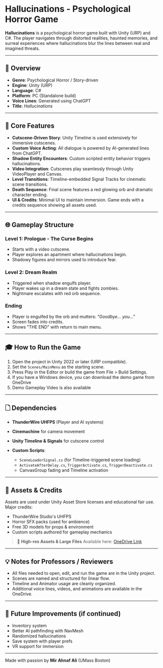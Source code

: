 # Hallucinations - Psychological Horror Game

**Hallucinations** is a psychological horror game built with Unity (URP) and C#. The player navigates through distorted realities, haunted memories, and surreal experiences where hallucinations blur the lines between real and imagined threats.

---

## 🌱 Overview

* **Genre**: Psychological Horror / Story-driven
* **Engine**: Unity (URP)
* **Language**: C#
* **Platform**: PC (Standalone build)
* **Voice Lines**: Generated using ChatGPT
* **Title**: *Hallucinations*

---

## 🔧 Core Features

* **Cutscene-Driven Story**: Unity Timeline is used extensively for immersive cutscenes.
* **Custom Voice Acting**: All dialogue is powered by AI-generated lines from ChatGPT.
* **Shadow Entity Encounters**: Custom scripted entity behavior triggers hallucinations.
* **Video Integration**: Cutscenes play seamlessly through Unity VideoPlayer and Canvas.
* **Level Transitions**: Timeline-embedded Signal Tracks for cinematic scene transitions.
* **Death Sequence**: Final scene features a red glowing orb and dramatic character ending.
* **UI & Credits**: Minimal UI to maintain immersion. Game ends with a credits sequence showing all assets used.

---

## 🌐 Gameplay Structure

### Level 1: Prologue - The Curse Begins

* Starts with a video cutscene.
* Player explores an apartment where hallucinations begin.
* Shadowy figures and mirrors used to introduce fear.

### Level 2: Dream Realm

* Triggered when shadow engulfs player.
* Player wakes up in a dream state and fights zombies.
* Nightmare escalates with red orb sequence.

### Ending

* Player is engulfed by the orb and mutters: *"Goodbye... you..."*
* Screen fades into credits.
* Shows "THE END" with return to main menu.

---

## 🎓 How to Run the Game

1. Open the project in Unity 2022 or later (URP compatible).
2. Set the `Scenes/MainMenu` as the starting scene.
3. Press Play in the Editor or build the game from File > Build Settings.
4. If you have a Windows device, you can download the demo game from OneDrive
5. Demo Gameplay Video is also available
---

## 🗋 Dependencies

* **ThunderWire UHFPS** (Player and AI systems)
* **Cinemachine** for camera movement
* **Unity Timeline & Signals** for cutscene control
* **Custom Scripts**:

  * `SceneLoaderSignal.cs` (for Timeline-triggered scene loading)
  * `ActivateAfterDelay.cs`, `TriggerActivate.cs`, `TriggerDeactivate.cs`
  * CanvasGroup fading and Timeline activation

---

## 📁 Assets & Credits

Assets are used under Unity Asset Store licenses and educational fair use. Major credits:

* ThunderWire Studio's UHFPS
* Horror SFX packs (used for ambience)
* Free 3D models for props & environment
* Custom scripts authored for gameplay mechanics

> 📄 **High-res Assets & Large Files**
> Available here: [OneDrive Link](https://liveumb-my.sharepoint.com/:f:/g/personal/mirahnaf_ali001_umb_edu/EkjZ25A7WMZBvdU7tMLaMwgBb_GGEtw7FMzHXocZgzjnJA?e=lK5VRZ)

---

## 💡 Notes for Professors / Reviewers

* All files needed to open, edit, and run the game are in the Unity project.
* Scenes are named and structured for linear flow.
* Timeline and Animator usage are cleanly organized.
* Additional voice lines, videos, and animations are available in the OneDrive.

---

## 🚀 Future Improvements (if continued)

* Inventory system
* Better AI pathfinding with NavMesh
* Randomized hallucinations
* Save system with player prefs
* VR support for immersion

---

Made with passion by **Mir Ahnaf Ali** (UMass Boston)
